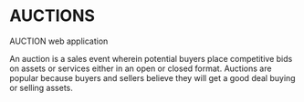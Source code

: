 # AUCTIONS
AUCTION web application

An auction is a sales event wherein potential buyers place competitive bids on assets or services either in an open or closed format.
Auctions are popular because buyers and sellers believe they will get a good deal buying or selling assets.



